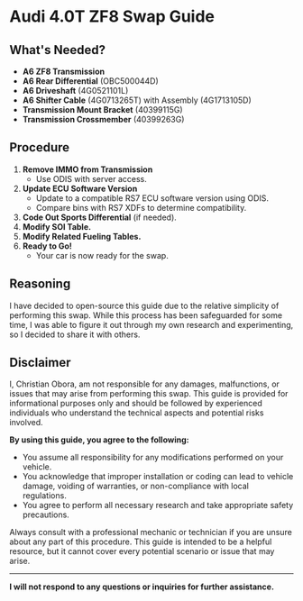 # Audi 4.0T ZF8 Swap Guide

## What's Needed?
- **A6 ZF8 Transmission**
- **A6 Rear Differential** (OBC500044D)
- **A6 Driveshaft** (4G0521101L)
- **A6 Shifter Cable** (4G0713265T) with Assembly (4G1713105D)
- **Transmission Mount Bracket** (40399115G)
- **Transmission Crossmember** (40399263G)

## Procedure
1. **Remove IMMO from Transmission**
   - Use ODIS with server access.
2. **Update ECU Software Version**
   - Update to a compatible RS7 ECU software version using ODIS.
   - Compare bins with RS7 XDFs to determine compatibility.
3. **Code Out Sports Differential** (if needed).
4. **Modify SOI Table.**
5. **Modify Related Fueling Tables.**
6. **Ready to Go!**
   - Your car is now ready for the swap.

## Reasoning
I have decided to open-source this guide due to the relative simplicity of performing this swap. While this process has been safeguarded for some time, I was able to figure it out through my own research and experimenting, so I decided to share it with others.

## Disclaimer
I, Christian Obora, am not responsible for any damages, malfunctions, or issues that may arise from performing this swap. This guide is provided for informational purposes only and should be followed by experienced individuals who understand the technical aspects and potential risks involved. 

**By using this guide, you agree to the following:**
- You assume all responsibility for any modifications performed on your vehicle.
- You acknowledge that improper installation or coding can lead to vehicle damage, voiding of warranties, or non-compliance with local regulations.
- You agree to perform all necessary research and take appropriate safety precautions.

Always consult with a professional mechanic or technician if you are unsure about any part of this procedure. This guide is intended to be a helpful resource, but it cannot cover every potential scenario or issue that may arise.

---

**I will not respond to any questions or inquiries for further assistance.**
